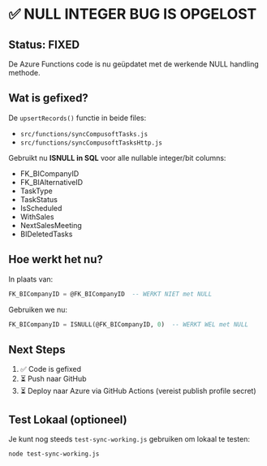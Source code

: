 # ✅ NULL INTEGER BUG IS OPGELOST

## Status: FIXED

De Azure Functions code is nu geüpdatet met de werkende NULL handling methode.

## Wat is gefixed?

De `upsertRecords()` functie in beide files:
- `src/functions/syncCompusoftTasks.js`
- `src/functions/syncCompusoftTasksHttp.js`

Gebruikt nu **ISNULL in SQL** voor alle nullable integer/bit columns:
- FK_BICompanyID
- FK_BIAlternativeID
- TaskType
- TaskStatus
- IsScheduled
- WithSales
- NextSalesMeeting
- BIDeletedTasks

## Hoe werkt het nu?

In plaats van:
```sql
FK_BICompanyID = @FK_BICompanyID  -- WERKT NIET met NULL
```

Gebruiken we nu:
```sql
FK_BICompanyID = ISNULL(@FK_BICompanyID, 0)  -- WERKT WEL met NULL
```

## Next Steps

1. ✅ Code is gefixed
2. ⏳ Push naar GitHub
3. ⏳ Deploy naar Azure via GitHub Actions (vereist publish profile secret)

## Test Lokaal (optioneel)

Je kunt nog steeds `test-sync-working.js` gebruiken om lokaal te testen:
```bash
node test-sync-working.js
```
